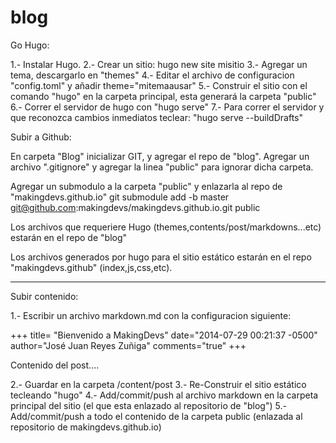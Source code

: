 # blog

Go Hugo:

1.- Instalar Hugo.
2.- Crear un sitio: hugo new site misitio
3.- Agregar un tema, descargarlo en "themes"
4.- Editar el archivo de configuracion "config.toml" y añadir  theme="mitemaausar"
5.- Construir el sitio con el comando "hugo" en la carpeta principal, esta generará la carpeta "public"
6.- Correr el servidor de hugo con "hugo serve"
7.- Para correr el servidor y que reconozca cambios inmediatos teclear: "hugo serve --buildDrafts"

Subir a Github:

En carpeta "Blog" inicializar GIT, y agregar el repo de "blog".
Agregar un archivo ".gitignore" y agregar la linea "public" para ignorar dicha carpeta.

Agregar un submodulo a la carpeta "public" y enlazarla al repo de "makingdevs.github.io"
git submodule add -b master git@github.com:makingdevs/makingdevs.github.io.git public

Los archivos que requeriere Hugo (themes,contents/post/markdowns...etc) estarán en el repo de "blog"

Los archivos generados por hugo para el sitio estático estarán en el repo "makingdevs.github" (index,js,css,etc).

-------

Subir contenido:

1.- Escribir un archivo markdown.md con la configuracion siguiente:

+++
title= "Bienvenido a MakingDevs"
date="2014-07-29 00:21:37 -0500"
author="José Juan Reyes Zuñiga"
comments="true"
+++

Contenido del post....

2.- Guardar en la carpeta /content/post
3.- Re-Construir el sitio estático tecleando "hugo"
4.- Add/commit/push al archivo markdown en la carpeta principal del sitio (el que esta enlazado al repositorio de "blog")
5.- Add/commit/push a todo el contenido de la carpeta public (enlazada al repositorio de makingdevs.github.io)


